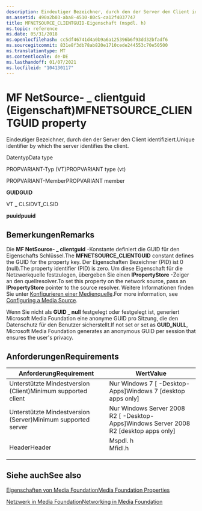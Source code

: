 ```yaml
---
description: Eindeutiger Bezeichner, durch den der Server den Client identifiziert.
ms.assetid: 490a2b03-aba8-4510-80c5-ca12f4037747
title: MFNETSOURCE_CLIENTGUID-Eigenschaft (mspdl. h)
ms.topic: reference
ms.date: 05/31/2018
ms.openlocfilehash: cc5df46741d4a0b9a6a125396b6f93dd32bfadf6
ms.sourcegitcommit: 831e8f3db78ab820e1710cede244553c70e50500
ms.translationtype: MT
ms.contentlocale: de-DE
ms.lasthandoff: 01/07/2021
ms.locfileid: "104130117"
---
```

# <a name="mfnetsource_clientguid-property"></a><span data-ttu-id="83385-103">MF NetSource- \_ clientguid (Eigenschaft)</span><span class="sxs-lookup"><span data-stu-id="83385-103">MFNETSOURCE\_CLIENTGUID property</span></span>

<span data-ttu-id="83385-104">Eindeutiger Bezeichner, durch den der Server den Client identifiziert.</span><span class="sxs-lookup"><span data-stu-id="83385-104">Unique identifier by which the server identifies the client.</span></span>



<span data-ttu-id="83385-105">Datentyp</span><span class="sxs-lookup"><span data-stu-id="83385-105">Data type</span></span>

<span data-ttu-id="83385-106">PROPVARIANT-Typ (VT)</span><span class="sxs-lookup"><span data-stu-id="83385-106">PROPVARIANT type (vt)</span></span>

<span data-ttu-id="83385-107">PROPVARIANT-Member</span><span class="sxs-lookup"><span data-stu-id="83385-107">PROPVARIANT member</span></span>

<span data-ttu-id="83385-108">**GUID**</span><span class="sxs-lookup"><span data-stu-id="83385-108">**GUID**</span></span>

<span data-ttu-id="83385-109">VT \_ CLSID</span><span class="sxs-lookup"><span data-stu-id="83385-109">VT\_CLSID</span></span>

<span data-ttu-id="83385-110">**puuid**</span><span class="sxs-lookup"><span data-stu-id="83385-110">**puuid**</span></span>



## <a name="remarks"></a><span data-ttu-id="83385-111">Bemerkungen</span><span class="sxs-lookup"><span data-stu-id="83385-111">Remarks</span></span>

<span data-ttu-id="83385-112">Die **MF NetSource- \_ clientguid** -Konstante definiert die GUID für den Eigenschafts Schlüssel.</span><span class="sxs-lookup"><span data-stu-id="83385-112">The **MFNETSOURCE\_CLIENTGUID** constant defines the GUID for the property key.</span></span> <span data-ttu-id="83385-113">Der Eigenschaften Bezeichner (PID) ist 0 (null).</span><span class="sxs-lookup"><span data-stu-id="83385-113">The property identifier (PID) is zero.</span></span> <span data-ttu-id="83385-114">Um diese Eigenschaft für die Netzwerkquelle festzulegen, übergeben Sie einen **IPropertyStore** -Zeiger an den quellresolver.</span><span class="sxs-lookup"><span data-stu-id="83385-114">To set this property on the network source, pass an **IPropertyStore** pointer to the source resolver.</span></span> <span data-ttu-id="83385-115">Weitere Informationen finden Sie unter [Konfigurieren einer Medienquelle](configuring-a-media-source.md).</span><span class="sxs-lookup"><span data-stu-id="83385-115">For more information, see [Configuring a Media Source](configuring-a-media-source.md).</span></span>

<span data-ttu-id="83385-116">Wenn Sie nicht als **GUID \_ null** festgelegt oder festgelegt ist, generiert Microsoft Media Foundation eine anonyme GUID pro Sitzung, die den Datenschutz für den Benutzer sicherstellt.</span><span class="sxs-lookup"><span data-stu-id="83385-116">If not set or set as **GUID\_NULL**, Microsoft Media Foundation generates an anonymous GUID per session that ensures the user's privacy.</span></span>

## <a name="requirements"></a><span data-ttu-id="83385-117">Anforderungen</span><span class="sxs-lookup"><span data-stu-id="83385-117">Requirements</span></span>



| <span data-ttu-id="83385-118">Anforderung</span><span class="sxs-lookup"><span data-stu-id="83385-118">Requirement</span></span> | <span data-ttu-id="83385-119">Wert</span><span class="sxs-lookup"><span data-stu-id="83385-119">Value</span></span> |
|-------------------------------------|------------------------------------------------------------------------------------|
| <span data-ttu-id="83385-120">Unterstützte Mindestversion (Client)</span><span class="sxs-lookup"><span data-stu-id="83385-120">Minimum supported client</span></span><br/> | <span data-ttu-id="83385-121">Nur Windows 7 \[ -Desktop-Apps\]</span><span class="sxs-lookup"><span data-stu-id="83385-121">Windows 7 \[desktop apps only\]</span></span><br/>                                         |
| <span data-ttu-id="83385-122">Unterstützte Mindestversion (Server)</span><span class="sxs-lookup"><span data-stu-id="83385-122">Minimum supported server</span></span><br/> | <span data-ttu-id="83385-123">Nur Windows Server 2008 R2 \[ -Desktop-Apps\]</span><span class="sxs-lookup"><span data-stu-id="83385-123">Windows Server 2008 R2 \[desktop apps only\]</span></span><br/>                            |
| <span data-ttu-id="83385-124">Header</span><span class="sxs-lookup"><span data-stu-id="83385-124">Header</span></span><br/>                   | <dl> <span data-ttu-id="83385-125"><dt>Mspdl. h</dt></span><span class="sxs-lookup"><span data-stu-id="83385-125"><dt>Mfidl.h</dt></span></span> </dl> |



## <a name="see-also"></a><span data-ttu-id="83385-126">Siehe auch</span><span class="sxs-lookup"><span data-stu-id="83385-126">See also</span></span>

<dl> <dt>

[<span data-ttu-id="83385-127">Eigenschaften von Media Foundation</span><span class="sxs-lookup"><span data-stu-id="83385-127">Media Foundation Properties</span></span>](media-foundation-properties.md)
</dt> <dt>

[<span data-ttu-id="83385-128">Netzwerk in Media Foundation</span><span class="sxs-lookup"><span data-stu-id="83385-128">Networking in Media Foundation</span></span>](networking-in-media-foundation.md)
</dt> </dl>

 

 





